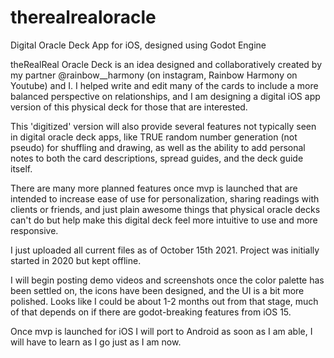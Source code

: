 # therealrealoracle
Digital Oracle Deck App for iOS, designed using Godot Engine

theRealReal Oracle Deck is an idea designed and collaboratively created by my partner @rainbow__harmony (on instagram, Rainbow Harmony on Youtube) and I. I helped write and edit many of the cards to include a more balanced perspective on relationships, and I am designing a digital iOS app version of this physical deck for those that are interested.

This 'digitized' version will also provide several features not typically seen in digital oracle deck apps, like TRUE random number generation (not pseudo) for shuffling and drawing, as well as the ability to add personal notes to both the card descriptions, spread guides, and the deck guide itself.

There are many more planned features once mvp is launched that are intended to increase ease of use for personalization, sharing readings with clients or friends, and just plain awesome things that physical oracle decks can't do but help make this digital deck feel more intuitive to use and more responsive.

I just uploaded all current files as of October 15th 2021. Project was initially started in 2020 but kept offline.

I will begin posting demo videos and screenshots once the color palette has been settled on, the icons have been designed, and the UI is a bit more polished. Looks like I could be about 1-2 months out from that stage, much of that depends on if there are godot-breaking features from iOS 15.

Once mvp is launched for iOS I will port to Android as soon as I am able, I will have to learn as I go just as I am now.
